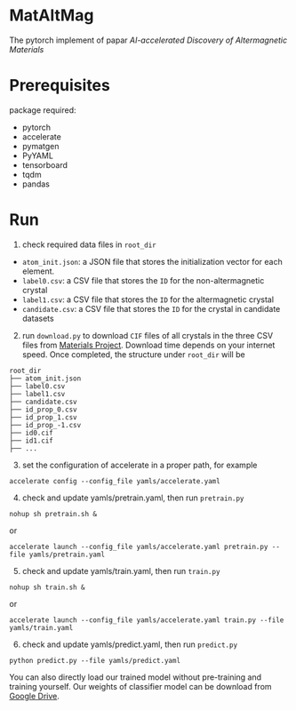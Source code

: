 # MatAltMag
The pytorch implement of papar *AI-accelerated Discovery of Altermagnetic Materials*

# Prerequisites
package required:
- pytorch
- accelerate
- pymatgen
- PyYAML
- tensorboard
- tqdm
- pandas

# Run
1. check required data files in `root_dir`
- `atom_init.json`: a JSON file that stores the initialization vector for each element.
- `label0.csv`: a CSV file that stores the `ID` for the non-altermagnetic crystal
- `label1.csv`: a CSV file that stores the `ID` for the altermagnetic crystal
- `candidate.csv`: a CSV file that stores the `ID` for the crystal in candidate datasets
2. run `download.py` to download `CIF` files of all crystals in the three CSV files from [Materials Project](https://materialsproject.org/). Download time depends on your internet speed. Once completed, the structure under `root_dir` will be
```shell
root_dir
├── atom_init.json
├── label0.csv
├── label1.csv
├── candidate.csv
├── id_prop_0.csv
├── id_prop_1.csv
├── id_prop_-1.csv
├── id0.cif
├── id1.cif
├── ...
```
3. set the configuration of accelerate in a proper path, for example
```shell
accelerate config --config_file yamls/accelerate.yaml
```
4. check and update yamls/pretrain.yaml, then run `pretrain.py`
```shell
nohup sh pretrain.sh &
```
or
```shell
accelerate launch --config_file yamls/accelerate.yaml pretrain.py --file yamls/pretrain.yaml 
```
5. check and update yamls/train.yaml, then run `train.py`
```shell
nohup sh train.sh &
```
or 
```shell
accelerate launch --config_file yamls/accelerate.yaml train.py --file yamls/train.yaml
```
6. check and update yamls/predict.yaml, then run `predict.py`
```shell
python predict.py --file yamls/predict.yaml
```
You can also directly load our trained model without pre-training and training yourself. Our weights of classifier model can be download from [Google Drive](https://drive.google.com/drive/folders/1xYQrIfC71z-IlD33hkTdunTsUgMLb_hA?usp=drive_link).
